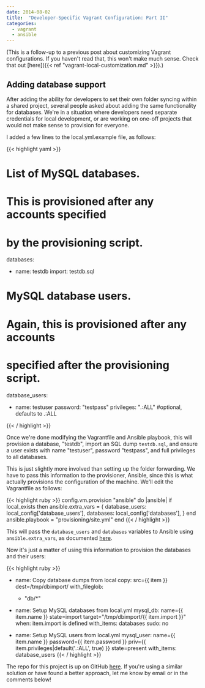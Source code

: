 ```yaml
---
date: 2014-08-02
title:  "Developer-Specific Vagrant Configuration: Part II"
categories:
  - vagrant
  - ansible
---
```


(This is a follow-up to a previous post about customizing Vagrant configurations. If you haven't read that, this won't
make much sense. Check that out [here]({{< ref "vagrant-local-customization.md" >}}).)

## Adding database support

After adding the ability for developers to set their own folder syncing within a shared project, several people asked
about adding the same functionality for databases. We're in a situation where developers need separate credentials
for local development, or are working on one-off projects that would not make sense to provision for everyone.

I added a few lines to the local.yml.example file, as follows:

{{< highlight yaml >}}

# List of MySQL databases.
# This is provisioned after any accounts specified
# by the provisioning script.
databases:
  - name: testdb
    import: testdb.sql


# MySQL database users.
# Again, this is provisioned after any accounts
# specified after the provisioning script.
database_users:
  - name: testuser
    password: "testpass"
    privileges: "*.*:ALL" #optional, defaults to *.*:ALL


{{< / highlight >}}

Once we're done modifying the Vagrantfile and Ansible playbook, this will provision a database, "testdb", import an SQL
dump `testdb.sql`, and ensure a user exists with name "testuser", password "testpass", and full privileges to all
databases.

This is just slightly more involved than setting up the folder forwarding. We have to pass this information to the
provisioner, Ansible, since this is what actually provisions the configuration of the machine. We'll edit
the Vagrantfile as follows:

{{< highlight ruby >}}
config.vm.provision "ansible" do |ansible|
    if local_exists then
        ansible.extra_vars = {
            database_users: local_config['database_users'],
            databases: local_config['databases'],
        }
    end
    ansible.playbook = "provisioning/site.yml"
end
{{< / highlight >}}

This will pass the `database_users` and `databases` variables to Ansible using `ansible.extra_vars`, as documented
 [here](http://docs.vagrantup.com/v2/provisioning/ansible.html).

Now it's just a matter of using this information to provision the databases and their users:

{{< highlight ruby >}}
- name: Copy database dumps from local
  copy: src={{ item }} dest=/tmp/dbimport/
  with_fileglob:
  - "db/*"
- name: Setup MySQL databases from local.yml
  mysql_db: name={{ item.name }}
            state=import
            target="/tmp/dbimport/{{ item.import }}"
  when: item.import is defined
  with_items: databases
  sudo: no

- name: Setup MySQL users from local.yml
  mysql_user: name={{ item.name }}
              password={{ item.password }}
              priv={{ item.privileges|default('*.*:ALL', true) }}
              state=present
  with_items: database_users
{{< / highlight >}}


The repo for this project is up on GitHub [here](https://github.com/chrishepner/my-lamp). If you're using a similar
solution or have found a better approach, let me know by email or in the comments below!